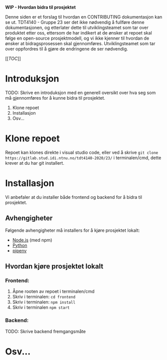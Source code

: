 **WIP - Hvordan bidra til prosjektet**

Denne siden er et forslag til hvordan en CONTRIBUTING dokumentasjon kan se ut. TDT4140 - Gruppe 23 ser det ikke nødvendig å fullføre denne dokumentasjonen, og etterlater dette til utviklingsteamet som tar over produktet etter oss, ettersom de har indikert at de ønsker at repoet skal følge en open-source prosjektmodell, og vi ikke kjenner til hvordan de ønsker at bidragsprosessen skal gjennomføres. Utviklingsteamet som tar over oppfordres til å gjøre de endringene de ser nødvendig.

[[_TOC_]]

# Introduksjon

TODO: Skrive en introduksjon med en generell oversikt over hva seg som må gjennomføres for å kunne bidra til prosjektet.

1. Klone repoet
2. Installasjon
3. Osv...

# Klone repoet

Repoet kan klones direkte i visual studio code, eller ved å skrive `git clone https://gitlab.stud.idi.ntnu.no/tdt4140-2020/23/` i terminalen/cmd, dette krever at du har git installert.

# Installasjon

Vi anbefaler at du installer både frontend og backend for å bidra til prosjektet.

## Avhengigheter

Følgende avhengigheter må installers for å kjøre prosjektet lokalt:

- [Node.js](https://nodejs.org/en/) (med npm)
- [Python](https://www.python.org/)
- [pipenv](https://pipenv.pypa.io/en/latest/)

## Hvordan kjøre prosjektet lokalt

### Frontend:

1. Åpne rooten av repoet i terminalen/cmd
2. Skriv i terminalen: `cd frontend`
3. Skriv i terminalen: `npm install`
4. Skriv i terminalen `npm start`

### Backend:

TODO: Skrive backend fremgangsmåte

# Osv...
